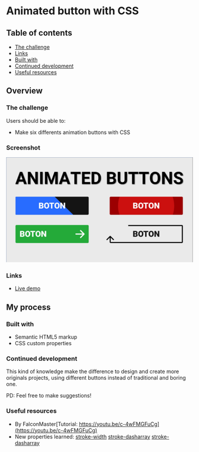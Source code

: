 # Animated button with CSS


## Table of contents

  - [The challenge](#the-challenge)
  - [Links](#links)
  - [Built with](#built-with)
  - [Continued development](#continued-development)
  - [Useful resources](#useful-resources)


## Overview

### The challenge

Users should be able to:

- Make six differents animation buttons with CSS

### Screenshot

![](img/animated-button.jpg)

### Links
- [Live demo](https://jeraldinnemg.github.io/animated-buttons/)


## My process

### Built with

- Semantic HTML5 markup
- CSS custom properties

### Continued development

This kind of knowledge make the difference to design and create more originals projects, using different buttons instead of traditional and boring one.

PD: Feel free to make suggestions!

### Useful resources

- By FalconMaster[Tutorial: https://youtu.be/c-4wFMGFuCg](https://youtu.be/c-4wFMGFuCg)
- New properties learned:
 [stroke-width](https://developer.mozilla.org/en-US/docs/Web/SVG/Attribute/stroke-width) 
 [stroke-dasharray](https://css-tricks.com/almanac/properties/s/stroke-dasharray/) 
 [stroke-dasharray](https://css-tricks.com/almanac/properties/s/stroke-dashoffset/) 


